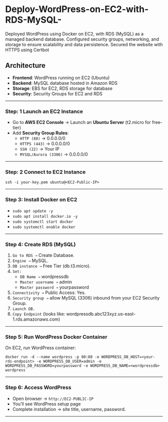# Deploy-WordPress-on-EC2-with-RDS-MySQL-

Deployed WordPress using Docker on EC2, with RDS (MySQL) as a managed backend database. Configured security groups, networking, and storage to ensure scalability and data persistence. Secured the website with HTTPS using Certbot

## Architecture  
- **Frontend**: WordPress running on EC2 (Ubuntu)  
- **Backend**: MySQL database hosted in Amazon RDS  
- **Storage**: EBS for EC2, RDS storage for database  
- **Security**: Security Groups for EC2 and RDS  
---
### Step: 1 Launch an EC2 Instance  
- Go to **AWS EC2 Console** → Launch an **Ubuntu Server** (t2.micro for free-tier)  
- Add **Security Group Rules**:  
  - `HTTP (80)` → 0.0.0.0/0  
  - `HTTPS (443)` → 0.0.0.0/0  
  - `SSH (22)` → Your IP
  - `MYSQL/Aurora (3306)` → 0.0.0.0/0
---
### Step: 2 Connect to EC2 Instance  
```
ssh -i your-key.pem ubuntu@<EC2-Public-IP>
```
----
### Step 3: Install Docker on EC2
* ```sudo apt update -y```
* ```sudo apt install docker.io -y```
* ```sudo systemctl start docker```
* ```sudo systemctl enable docker```
---
### Step 4: Create RDS (MySQL)
1. ```Go to RDS →``` Create Database.
2. ```Engine →``` MySQL.
3. ```DB instance →``` Free Tier (db.t3.micro).
4. ```Set:```
    * ```DB Name →``` wordpressdb
    * ```Master username →``` admin
    * ```Master password →``` yourpassword
5. ```Connectivity →``` Public Access: Yes.
6. ```Security group →``` allow MySQL (3306) inbound from your EC2 Security Group.
7. ```Launch DB.```
8. ```Copy Endpoint``` (looks like: wordpressdb.abc123xyz.us-east-1.rds.amazonaws.com)
---
### Step 5: Run WordPress Docker Container
On EC2, run WordPress container:

```docker run -d --name wordpress -p 80:80 -e WORDPRESS_DB_HOST=<your-rds-endpoint> -e WORDPRESS_DB_USER=admin -e WORDPRESS_DB_PASSWORD=yourpassword -e WORDPRESS_DB_NAME=<wordpressdb> wordpress```

---
### Step 6: Access WordPress
* Open browser → ```http://EC2-PUBLIC-IP```
* You’ll see WordPress setup page
* Complete installation → site title, username, password.
---
